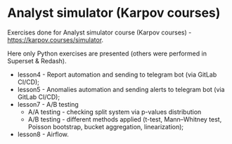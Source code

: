 # Analyst simulator (Karpov courses)

Exercises done for Analyst simulator course (Karpov courses) - https://karpov.courses/simulator. 

Here only Python exercises are presented (others were performed in Superset & Redash). 

- lesson4 - Report automation and sending to telegram bot (via GitLab CI/CD); 
- lesson5 - Anomalies automation and sending alerts to telegram bot (via GitLab CI/CD); 
- lesson7 - A/B testing
  - A/A testing - checking split system via p-values distribution
  - A/B testing - different methods applied (t-test, Mann–Whitney test, Poisson bootstrap, bucket aggregation, linearization);
- lesson8 - Airflow.
